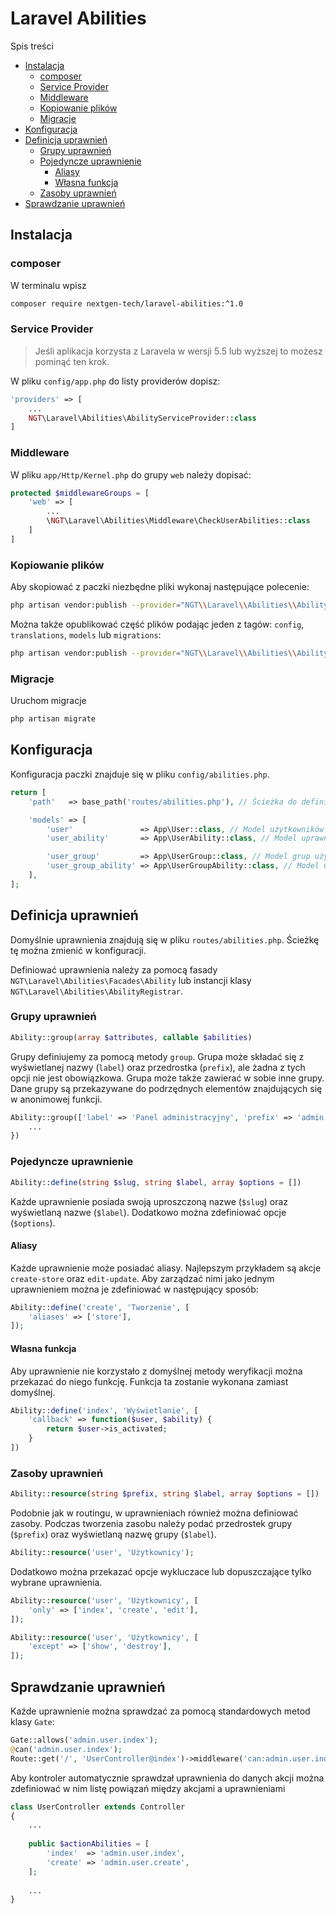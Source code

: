 # Laravel Abilities

Spis treści

* [Instalacja](#instalacja)
    * [composer](#composer)
    * [Service Provider](#service-provider)
    * [Middleware](#middleware)
    * [Kopiowanie plików](#kopiowanie-plików)
    * [Migracje](#migracje)
* [Konfiguracja](#konfiguracja)
* [Definicja uprawnień](#definicja-uprawnień)
    * [Grupy uprawnień](#grupy-uprawnień)
    * [Pojedyncze uprawnienie](#pojedyncze-uprawnienie)
        * [Aliasy](#aliasy)
        * [Własna funkcja](#własna-funkcja)
    * [Zasoby uprawnień](#zasoby-uprawnień)
* [Sprawdzanie uprawnień](#sprawdzanie-uprawnień)

## Instalacja

### composer

W terminalu wpisz

```sh
composer require nextgen-tech/laravel-abilities:^1.0
```

### Service Provider

> Jeśli aplikacja korzysta z Laravela w wersji 5.5 lub wyższej to możesz pominąć ten krok.

W pliku `config/app.php` do listy providerów dopisz:

```php
'providers' => [
    ...
    NGT\Laravel\Abilities\AbilityServiceProvider::class
]
```

### Middleware

W pliku `app/Http/Kernel.php` do grupy `web` należy dopisać:

```php
protected $middlewareGroups = [
    'web' => [
        ...
        \NGT\Laravel\Abilities\Middleware\CheckUserAbilities::class
    ]
]
```

### Kopiowanie plików

Aby skopiować z paczki niezbędne pliki wykonaj następujące polecenie:

```sh
php artisan vendor:publish --provider="NGT\\Laravel\\Abilities\\AbilityServiceProvider"
```

Można także opublikować część plików podając jeden z tagów: `config`, `translations`, `models` lub `migrations`:

```sh
php artisan vendor:publish --provider="NGT\\Laravel\\Abilities\\AbilityServiceProvider" --tag=config
```

### Migracje

Uruchom migracje

```sh
php artisan migrate
```

## Konfiguracja

Konfiguracja paczki znajduje się w pliku `config/abilities.php`.

```php
return [
    'path'   => base_path('routes/abilities.php'), // Ścieżka do definicji uprawnień

    'models' => [
        'user'               => App\User::class, // Model użytkowników
        'user_ability'       => App\UserAbility::class, // Model uprawnień użytkowników 

        'user_group'         => App\UserGroup::class, // Model grup użytkowników
        'user_group_ability' => App\UserGroupAbility::class, // Model uprawnień grup użytkowników
    ],
];
```

## Definicja uprawnień

Domyślnie uprawnienia znajdują się w pliku `routes/abilities.php`. Ścieżkę tę można zmienić w konfiguracji.

Definiować uprawnienia należy za pomocą fasady `NGT\Laravel\Abilities\Facades\Ability` lub instancji klasy `NGT\Laravel\Abilities\AbilityRegistrar`.

### Grupy uprawnień

```php
Ability::group(array $attributes, callable $abilities)
```

Grupy definiujemy za pomocą metody `group`. Grupa może składać się z wyświetlanej nazwy (`label`) oraz przedrostka (`prefix`), ale żadna z tych opcji nie jest obowiązkowa. Grupa może także zawierać w sobie inne grupy. Dane grupy są przekazywane do podrzędnych elementów znajdujących się w anonimowej funkcji.

```php
Ability::group(['label' => 'Panel administracyjny', 'prefix' => 'admin'], function() {
    ...
})
```

### Pojedyncze uprawnienie

```php
Ability::define(string $slug, string $label, array $options = [])
```

Każde uprawnienie posiada swoją uproszczoną nazwe (`$slug`) oraz wyświetlaną nazwe (`$label`). Dodatkowo można zdefiniować opcje (`$options`).

#### Aliasy

Każde uprawnienie może posiadać aliasy. Najlepszym przykładem są akcje `create-store` oraz `edit-update`. Aby zarządzać nimi jako jednym uprawnieniem można je zdefiniować w następujący sposób:

```php
Ability::define('create', 'Tworzenie', [
    'aliases' => ['store'],
]);
```

#### Własna funkcja

Aby uprawnienie nie korzystało z domyślnej metody weryfikacji można przekazać do niego funkcję. Funkcja ta zostanie wykonana zamiast domyślnej.

```php
Ability::define('index', 'Wyświetlanie', [
    'callback' => function($user, $ability) {
        return $user->is_activated;
    }
])
```

### Zasoby uprawnień

```php
Ability::resource(string $prefix, string $label, array $options = [])
```

Podobnie jak w routingu, w uprawnieniach również można definiować zasoby. Podczas tworzenia zasobu należy podać przedrostek grupy (`$prefix`) oraz wyświetlaną nazwę grupy (`$label`).

```php
Ability::resource('user', 'Użytkownicy');
```

Dodatkowo można przekazać opcje wykluczace lub dopuszczające tylko wybrane uprawnienia.

```php
Ability::resource('user', 'Użytkownicy', [
    'only' => ['index', 'create', 'edit'],
]);

Ability::resource('user', 'Użytkownicy', [
    'except' => ['show', 'destroy'],
]);
```

## Sprawdzanie uprawnień

Kaźde uprawnienie można sprawdzać za pomocą standardowych metod klasy `Gate`:

```php
Gate::allows('admin.user.index');
@can('admin.user.index');
Route::get('/', 'UserController@index')->middleware('can:admin.user.index');
```

Aby kontroler automatycznie sprawdzał uprawnienia do danych akcji można zdefiniować w nim listę powiązań między akcjami a uprawnieniami

```php
class UserController extends Controller
{
    ...
    
    public $actionAbilities = [
        'index'  => 'admin.user.index',
        'create' => 'admin.user.create',
    ];
    
    ...
}